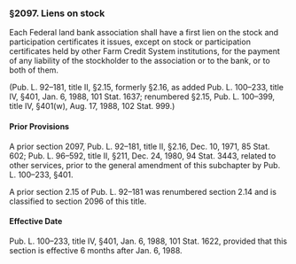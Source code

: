 ### §2097. Liens on stock ###

Each Federal land bank association shall have a first lien on the stock and participation certificates it issues, except on stock or participation certificates held by other Farm Credit System institutions, for the payment of any liability of the stockholder to the association or to the bank, or to both of them.

(Pub. L. 92–181, title II, §2.15, formerly §2.16, as added Pub. L. 100–233, title IV, §401, Jan. 6, 1988, 101 Stat. 1637; renumbered §2.15, Pub. L. 100–399, title IV, §401(w), Aug. 17, 1988, 102 Stat. 999.)

#### Prior Provisions ####

A prior section 2097, Pub. L. 92–181, title II, §2.16, Dec. 10, 1971, 85 Stat. 602; Pub. L. 96–592, title II, §211, Dec. 24, 1980, 94 Stat. 3443, related to other services, prior to the general amendment of this subchapter by Pub. L. 100–233, §401.

A prior section 2.15 of Pub. L. 92–181 was renumbered section 2.14 and is classified to section 2096 of this title.

#### Effective Date ####

Pub. L. 100–233, title IV, §401, Jan. 6, 1988, 101 Stat. 1622, provided that this section is effective 6 months after Jan. 6, 1988.